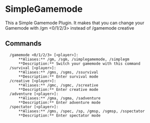 # SimpleGamemode

 This a Simple Gamemode Plugin. It makes that you can change your Gamemode with /gm <0/1/2/3> <player> instead of /gamemode creative
 
 ## Commands
      /gamemode <0/1/2/3> [<player>]:
          **Aliases:** /gm, /sgm, /simplegamemode, /simplegm
          **Description:** Switch your gamemode with this command
      /survival [<player>]:
          **Aliases:** /gms, /sgms, /ssurvival
          **Description:** Enter survival mode
      /creative [<player>]:
          **Aliases:** /gmc, /sgmc, /screative
          **Description:** Enter creative mode
      /adventure [<player>]:
          **Aliases:** /gma, /sgma, /sadventure
          **Description:** Enter adventure mode
      /spectator [<player>]:
          **Aliases:** /gms, /spec, /sp, /gmsp, /sgmsp, /sspectator
          **Description:** Enter spectator mode
